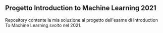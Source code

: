 ## Progetto Introduction to Machine Learning 2021

Repository contente la mia soluzione al progetto dell'esame di Introduction To Machine Learning svolto nel 2021.
